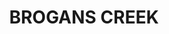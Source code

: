 ---
lastmod: '2025-04-06T06:05:20+00:00'
latitude: -32.901412
layout: suburb
longitude: 149.964131
postcode: '2848'
state: NSW
title: BROGANS CREEK
url: /nsw/brogans-creek/
---